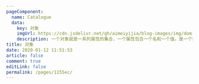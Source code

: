 ```yaml
---
pageComponent: 
  name: Catalogue
  data: 
    key: 对象
    imgUrl: https://cdn.jsdelivr.net/gh/aimeiyijia/blog-images/img/dom-img.png
    description: 一个对象就是一系列属性的集合，一个属性包含一个名和一个值。是一个拥有属性和类型的实体。
title: 对象
date: 2020-01-12 11:51:53
article: false
comment: true
editLink: false
permalink: /pages/1155ec/
---
```

